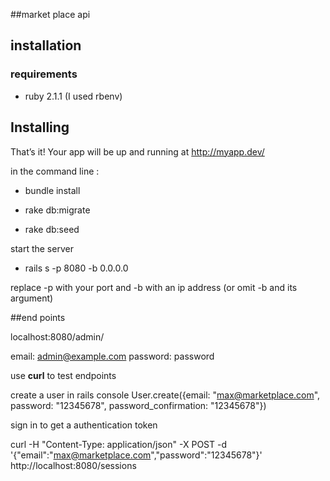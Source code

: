 ##market place api

## installation 

### requirements

- ruby 2.1.1 (I used rbenv)


##  Installing


That’s it! Your app will be up and running at http://myapp.dev/

in the command line :

- bundle install

- rake db:migrate

- rake db:seed

start the server 

- rails s -p 8080 -b 0.0.0.0

replace -p with your port and -b with an ip address (or omit -b and its argument)

##end points


localhost:8080/admin/

email: admin@example.com 
password: password

use **curl** to test endpoints

create a user in rails console
User.create({email: "max@marketplace.com",
                          password: "12345678",
                          password_confirmation: "12345678"})


sign in to get a authentication token

curl -H "Content-Type: application/json" -X POST -d '{"email":"max@marketplace.com","password":"12345678"}' http://localhost:8080/sessions





